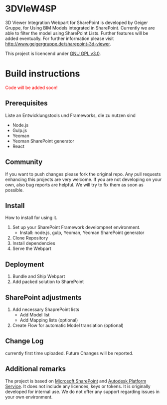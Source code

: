 # 3DVIeW4SP
3D Viewer Integration Webpart for SharePoint is developed by Geiger Gruppe, for Using BIM Models integrated in SharePoint. Currently we are able to filter the model using SharePoint Lists. Further features will be added eventually. For further information please visit http://www.geigergruppe.de/sharepoint-3d-viewer.

This project is licencend under [GNU GPL v3.0](https://www.gnu.org/licenses/gpl-3.0.en.html). 

# Build instructions
<span style="color:red">Code will be added soon!</span> 

## Prerequisites
Liste an Entwicklungstools und Frameworks, die zu nutzen sind
- Node.js
- Gulp.js
- Yeoman
- Yeoman SharePoint generator
- React

## Community 
If you want to push changes please fork the original repo. Any pull requests enhancing this projects are very welcome. If you are not developing on your own, also bug reports are helpful. We will try to fix them as soon as possible.

## Install
How to install for using it.

1. Set up your SharePoint Framework develompnet environment.
    * Install:  node.js, gulp, Yeoman, Yeoman SharePoint generator
2. Clone Repository
3. Install dependencies
4. Serve the Webpart

## Deployment

1. Bundle and Ship Webpart
2. Add packed solution to SharePoint

## SharePoint adjustments

1. Add necessary ShaprePoint lists 
    * Add Model list
    * Add Mapping lists (optional) 
2. Create Flow for automatic Model translation (optional)

## Change Log
currently first time uploaded. Future Changes will be reported.

## Additional remarks
The project is based on [Microsoft SharePoint](https://www.microsoft.com/en-us/microsoft-365/sharepoint/collaboration) and [Autodesk Platform Service](https://aps.autodesk.com/). It does not include any licences, keys or tokens. It is originally developed for internal use. We do not offer any support regarding issues in your own environment. 

